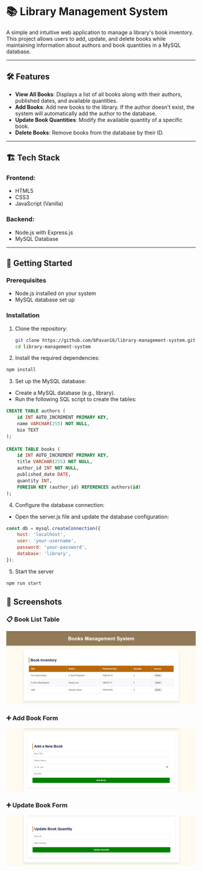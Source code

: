 # 📚 Library Management System

A simple and intuitive web application to manage a library's book inventory. This project allows users to add, update, and delete books while maintaining information about authors and book quantities in a MySQL database.

---

## 🛠 Features

- **View All Books**: Displays a list of all books along with their authors, published dates, and available quantities.
- **Add Books**: Add new books to the library. If the author doesn't exist, the system will automatically add the author to the database.
- **Update Book Quantities**: Modify the available quantity of a specific book.
- **Delete Books**: Remove books from the database by their ID.

---

## 🏗️ Tech Stack

### Frontend:

- HTML5
- CSS3
- JavaScript (Vanilla)

### Backend:

- Node.js with Express.js
- MySQL Database

---

## 🚀 Getting Started

### Prerequisites

- Node.js installed on your system
- MySQL database set up

### Installation

1. Clone the repository:
   ```bash
   git clone https://github.com/bPavan16/library-management-system.git
   cd library-management-system
   ```

2. Install the required dependencies:
```bash
npm install
```

3. Set up the MySQL database:
* Create a MySQL database (e.g., library).
* Run the following SQL script to create the tables:

```sql
CREATE TABLE authors (
    id INT AUTO_INCREMENT PRIMARY KEY,
    name VARCHAR(255) NOT NULL,
    bio TEXT
);

CREATE TABLE books (
    id INT AUTO_INCREMENT PRIMARY KEY,
    title VARCHAR(255) NOT NULL,
    author_id INT NOT NULL,
    published_date DATE,
    quantity INT,
    FOREIGN KEY (author_id) REFERENCES authors(id)
);
```

4. Configure the database connection:

* Open the server.js file and update the database configuration:

```javascript
const db = mysql.createConnection({
    host: 'localhost',
    user: 'your-username',
    password: 'your-password',
    database: 'library',
});
```

5. Start the server
```bash
npm run start
```

## 📸 Screenshots

### 📋 Book List Table
![Book List Table](images/image1.png)

### ➕ Add Book Form
![Add Book Form](images/image2.png)

### ➕ Update Book Form
![Update Book Form](images/image3.png)

